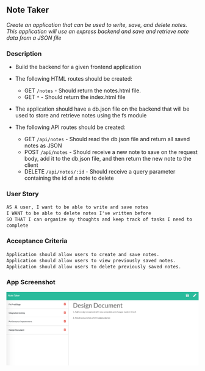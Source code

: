 ## Note Taker

*Create an application that can be used to write, save, and delete notes. This application will use an express backend and save and retrieve note data from a JSON file*

### Description

- Build the backend for a given frontend application
- The following HTML routes should be created:
    - GET `/notes` - Should return the notes.html file.
    - GET `*` - Should return the index.html file
    
- The application should have a db.json file on the backend that will be used to store and retrieve notes using the fs module
- The following API routes should be created:
    - GET `/api/notes` - Should read the db.json file and return all saved notes as JSON
    - POST `/api/notes` - Should receive a new note to save on the request body, add it to the db.json file, and then return the new note to the client
    - DELETE `/api/notes/:id` - Should receive a query parameter containing the id of a note to delete

### User Story

```text
AS A user, I want to be able to write and save notes
I WANT to be able to delete notes I've written before
SO THAT I can organize my thoughts and keep track of tasks I need to complete
```

### Acceptance Criteria

```text
Application should allow users to create and save notes.
Application should allow users to view previously saved notes.
Application should allow users to delete previously saved notes.
```

### App Screenshot

![](public/assets/images/note-taker.png)
